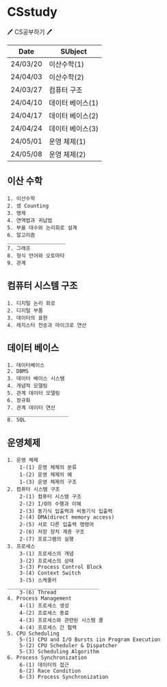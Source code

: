 # CSstudy
🖊️ CS공부하기 🖊️

| **Date** | **SUbject**                |
|----------|----------------------------|
| 24/03/20 | 이산수학(1)                 |
| 24/04/03 | 이산수학(2)                 |
| 24/03/27 | 컴퓨터 구조                 |
| 24/04/10 | 데이터 베이스(1)            |
| 24/04/17 | 데이터 베이스(2)            |
| 24/04/24 | 데이터 베이스(3)            |
| 24/05/01 | 운영 체제(1)                |
| 24/05/08 | 운영 체제(2)                |

## 이산 수학
    1. 이산수학
    2. 셈 Counting
    3. 명제
    4. 연역법과 귀납법
    5. 부울 대수와 논리회로 설계
    6. 알고리즘
    ___________________
    7. 그래프
    8. 형식 언어와 오토마타
    9. 관계

## 컴퓨터 시스템 구조
    1. 디지털 논리 회로
    2. 디지털 부품
    3. 데이터의 표현
    4. 레지스터 전송과 마이크로 연산

## 데이터 베이스
    1. 데이터베이스
    2. DBMS
    3. 데이터 베이스 시스템
    4. 개념적 모델링
    5. 관계 데이터 모델링
    6. 정규화
    7. 관계 데이터 연산
    ____________________
    8. SQL

## 운영체제
    1. 운영 체제 
        1-(1) 운영 체제의 분류
        1-(2) 운영 체제의 예
        1-(3) 운영 체제의 구조
    2. 컴퓨터 시스템 구조
        2-(1) 컴퓨터 시스템 구조
        2-(2) I/O의 수행과 이해
        2-(3) 동기식 입출력과 비동기식 입출력
        2-(4) DMA(direct memory access)
        2-(5) 서로 다른 입출력 명령어
        2-(6) 저장 장치 계층 구조
        2-(7) 프로그램의 실행
    3. 프로세스
        3-(1) 프로세스의 개념
        3-(2) 프로세스의 상태
        3-(3) Process Control Block
        3-(4) Context Switch
        3-(5) 스케줄러
    ______________________________
        3-(6) Thread
    4. Process Management
        4-(1) 프로세스 생성
        4-(2) 프로세스 종료
        4-(3) 프로세스와 관련된 시스템 콜
        4-(4) 프로세스 간 협력
    5. CPU Scheduling
        5-(1) CPU and I/O Bursts iin Program Execution
        5-(2) CPU Scheduler & Dispatcher
        5-(3) Scheduling Algorithm
    6. Process Synchronization
        6-(1) 데이터의 접근
        6-(2) Race Condition
        6-(3) Process Synchronization
        

